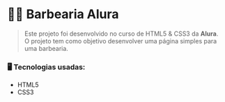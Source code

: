 # 💇‍♂️ Barbearia Alura

>Este projeto foi desenvolvido no curso de HTML5 & CSS3 da **Alura**.  
>O projeto tem como objetivo desenvolver uma página simples para uma barbearia.

### 🖥 Tecnologias usadas:

* HTML5
* CSS3